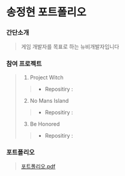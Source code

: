 송정현 포트폴리오
=
### 간단소개
> 게임 개발자를 목표로 하는 뉴비개발자입니다

### 참여 프로젝트
> 1. Project Witch
> > * Repositiry : 
> 2. No Mans Island
> > * Repositiry : 
> 3. Be Honored
> > * Repositiry : 

### 포트폴리오
> [포트폴리오.pdf](https://github.com/user-attachments/files/18942132/SongJungHyun_Portfolio.pdf)
